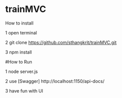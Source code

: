 # trainMVC
How to install

1 open terminal

2 git clone https://github.com/sthangkrit/trainMVC.git

3 npm install


#How to Run

1 node server.js

2 use [Swagger] http://localhost:1150/api-docs/

3 have fun with UI
